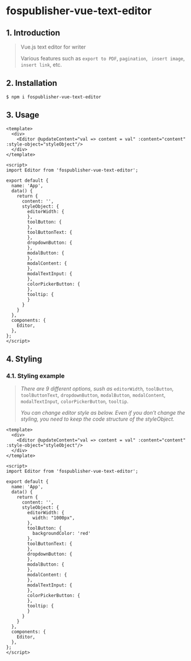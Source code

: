 # fospublisher-vue-text-editor

## 1. Introduction

> Vue.js text editor for writer
>
> Various features such as `export to PDF`, `pagination`, ` insert image`, `insert link`, etc.



## 2. Installation

```text
$ npm i fospublisher-vue-text-editor
```



## 3. Usage

```vue
<template>
  <div>
    <Editor @updateContent="val => content = val" :content="content" :style-object="styleObject"/>
  </div>
</template>

<script>
import Editor from 'fospublisher-vue-text-editor';

export default {
  name: 'App',
  data() {
    return {
      content: '',
      styleObject: {
        editorWidth: {
        },
        toolButton: {
        },
        toolButtonText: {
        },
        dropdownButton: {
        },
        modalButton: {
        },
        modalContent: {
        },
        modalTextInput: {
        },
        colorPickerButton: {
        },
        tooltip: {
        }
      }
    }
  },
  components: {
    Editor,
  },
};
</script>
```



## 4. Styling

### 4.1. Styling example

> *There are 9 different options, sush as* `editorWidth`*,* `toolButton`*,* `toolButtonText`*,* `dropdownButton`*,* `modalButton`*,* `modalContent`*,* `modalTextInput`*,* `colorPickerButton`*,* `tooltip`.
>
>*You can change editor style as below.* 
>*Even if you don't change the styling, you need to keep the code structure of the styleObject.*

```vue
<template>
  <div>
    <Editor @updateContent="val => content = val" :content="content" :style-object="styleObject"/>
  </div>
</template>

<script>
import Editor from 'fospublisher-vue-text-editor';

export default {
  name: 'App',
  data() {
    return {
      content: '',
      styleObject: {
        editorWidth: {
          width: "1000px",
        },
        toolButton: {
          backgroundColor: 'red'
        },
        toolButtonText: {
        },
        dropdownButton: {
        },
        modalButton: {
        },
        modalContent: {
        },
        modalTextInput: {
        },
        colorPickerButton: {
        },
        tooltip: {
        }
      }
    }
  },
  components: {
    Editor,
  },
};
</script>
```


